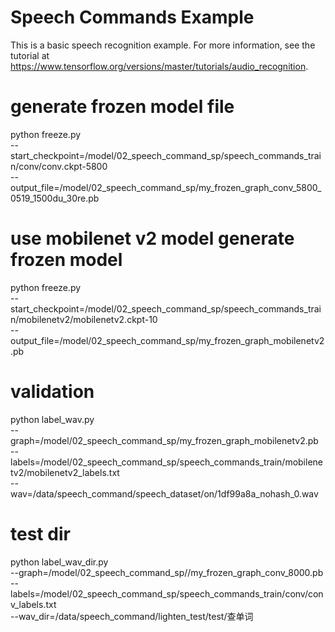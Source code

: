 # Speech Commands Example

This is a basic speech recognition example. For more information, see the
tutorial at https://www.tensorflow.org/versions/master/tutorials/audio_recognition.

# generate frozen model file
python freeze.py \
--start_checkpoint=/model/02_speech_command_sp/speech_commands_train/conv/conv.ckpt-5800 \
--output_file=/model/02_speech_command_sp/my_frozen_graph_conv_5800_0519_1500du_30re.pb



# use mobilenet v2 model generate frozen model
python freeze.py \
--start_checkpoint=/model/02_speech_command_sp/speech_commands_train/mobilenetv2/mobilenetv2.ckpt-10 \
--output_file=/model/02_speech_command_sp/my_frozen_graph_mobilenetv2.pb



# validation

python label_wav.py \
--graph=/model/02_speech_command_sp/my_frozen_graph_mobilenetv2.pb \
--labels=/model/02_speech_command_sp/speech_commands_train/mobilenetv2/mobilenetv2_labels.txt \
--wav=/data/speech_command/speech_dataset/on/1df99a8a_nohash_0.wav


# test dir
python label_wav_dir.py \
--graph=/model/02_speech_command_sp//my_frozen_graph_conv_8000.pb \
--labels=/model/02_speech_command_sp/speech_commands_train/conv/conv_labels.txt \
--wav_dir=/data/speech_command/lighten_test/test/查单词




